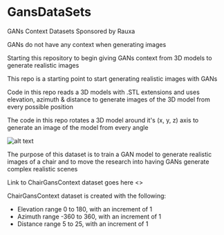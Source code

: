 # GansDataSets
GANs Context Datasets Sponsored by Rauxa

GANs do not have any context when generating images

Starting this repository to begin giving GANs context from 3D models to generate realistic images

This repo is a starting point to start generating realistic images with GANs

Code in this repo reads a 3D models with .STL extensions and uses elevation, azimuth & distance to generate images of the 3D model from every possible position

The code in this repo rotates a 3D model around it's (x, y, z) axis to generate an image of the model from every angle

![alt text](https://cdn-images-1.medium.com/freeze/max/1000/1*FOra0GuA7DqhNGOPBwVNzg.png?q=20)

The purpose of this dataset is to train a GAN model to generate realistic images of a chair and to move the research into having GANs generate complex realistic scenes

Link to ChairGansContext dataset goes here <>

ChairGansContext dataset is created with the following: 
* Elevation range 0 to 180, with an increment of 1 
* Azimuth range -360 to 360, with an increment of 1
* Distance range 5 to 25, with an increment of 1
